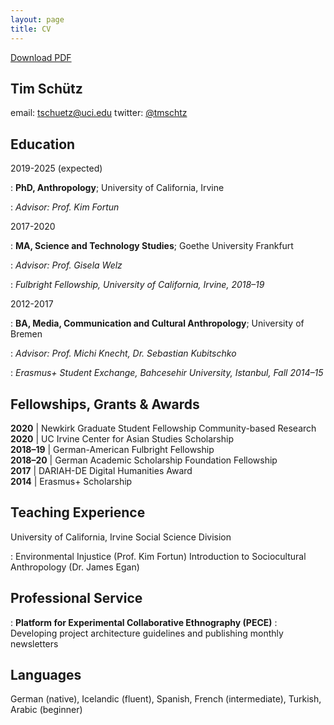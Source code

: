 ```yaml
---
layout: page
title: CV
---
```


[Download  PDF](https://docs.google.com/document/d/1ab5wGZGerman%20%28native%29,%20Icelandic%20%28fluent%29,%20Spanish,%20French%20%28intermediate%29,%20Turkish,%20Arabic%20%28beginner%29Kb4ieLRCdiT29AQRdrE07FSyHXdoYFiyCzjM/edit)

Tim Schütz
------------------- 
email: [tschuetz@uci.edu](mailto:tschuetz@uci.edu)
twitter: [@tmschtz](www.twitter.com/tmschtz)

## Education

2019-2025 (expected)

: **PhD, Anthropology**; University of California, Irvine

: *Advisor: Prof. Kim Fortun*

2017-2020  

: **MA,  Science and Technology Studies**; Goethe University Frankfurt

: *Advisor: Prof. Gisela Welz*

: *Fulbright Fellowship, University of California, Irvine, 2018–19*

 2012-2017  

: **BA, Media, Communication and Cultural Anthropology**; University of Bremen

: *Advisor: Prof. Michi Knecht, Dr. Sebastian Kubitschko*

: *Erasmus+ Student Exchange, Bahcesehir University, Istanbul, Fall 2014–15*


Fellowships, Grants & Awards
----------
**2020** | Newkirk Graduate Student Fellowship Community-based Research  
**2020** | UC Irvine Center for Asian Studies Scholarship  
**2018–19** | German-American Fulbright Fellowship  
**2018–20** | German Academic Scholarship Foundation Fellowship   
**2017** | DARIAH-DE Digital Humanities Award  
**2014** | Erasmus+ Scholarship  

Teaching Experience
--------------------
University of California, Irvine Social Science Division

: Environmental Injustice (Prof. Kim Fortun)
Introduction to Sociocultural Anthropology (Dr. James Egan)

Professional Service 
--------------------
: **Platform for Experimental Collaborative Ethnography (PECE)** 
: Developing project architecture guidelines and publishing monthly newsletters

Languages
--------------------
German (native), Icelandic (fluent),  Spanish, French (intermediate), Turkish, Arabic (beginner)
